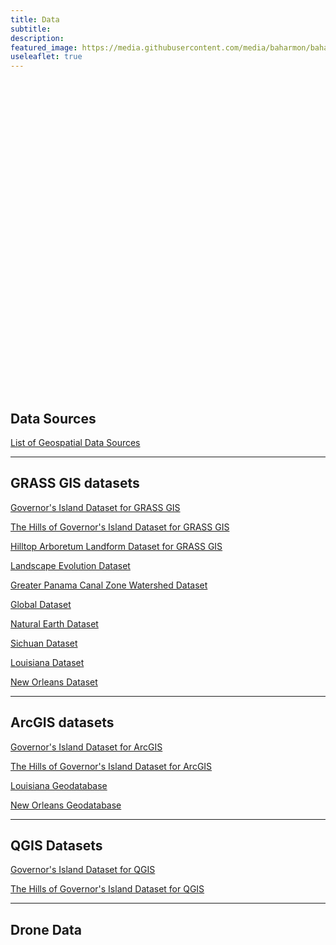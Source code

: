 ```yaml
---
title: Data
subtitle:
description:
featured_image: https://media.githubusercontent.com/media/baharmon/baharmon.github.io/master/images/baharmon-round.png
useleaflet: true
---
```


<style>
#toner-map { height: 500px; }
</style>

<div id="toner-map"></div>

<script
  src="https://code.jquery.com/jquery-3.5.1.min.js"
  integrity="sha256-9/aliU8dGd2tb6OSsuzixeV4y/faTqgFtohetphbbj0="
  crossorigin="anonymous"></script>

<script>

// create map
var mymap = L.map('toner-map').setView([30.411804, -91.180910], 8);
L.tileLayer.provider('Stamen.TonerLite').addTo(mymap);


// create custom markers
var markerIcon = new L.Icon({
  iconUrl: 'https://raw.githubusercontent.com/pointhi/leaflet-color-markers/master/img/marker-icon-2x-black.png',
  shadowUrl: 'https://cdnjs.cloudflare.com/ajax/libs/leaflet/0.7.7/images/marker-shadow.png',
  iconSize: [25, 41],
  iconAnchor: [12, 41],
  popupAnchor: [1, -34],
  shadowSize: [41, 41]
});

// load GeoJSON from an external file
$.getJSON("data/datasets.geojson",function(data){

  // add popups
  function onEachFeature(feature, layer) {
      layer.bindPopup("<b> Dataset: </b>" + feature.properties.dataset + "<br>" + "<b>Location: </b>" + feature.properties.location + "<br>" + "<b>Link: </b>" + "<a href=" + feature.properties.page + ">"+ feature.properties.page +"</a>");
  }   

  // add GeoJSON layer to the map once the file is loaded
  geojson = L.geoJSON(data, {
    pointToLayer: function (feature, latlng) {
			return L.marker(latlng, {icon: markerIcon});
		},
    onEachFeature: onEachFeature
  }).addTo(mymap)
  mymap.fitBounds(geojson.getBounds());
});
</script>

## <i class="ms ms-txt"></i> Data Sources

[List of Geospatial Data Sources](geospatial-data-sources)

---

## <i class="ms ms-grass-gis"></i> GRASS GIS datasets

[Governor's Island Dataset for GRASS GIS](https://zenodo.org/record/5248419/)

[The Hills of Governor's Island Dataset for GRASS GIS](https://zenodo.org/record/5248688/)

[Hilltop Arboretum Landform Dataset for GRASS GIS](http://doi.org/10.5281/zenodo.3749397)

[Landscape Evolution Dataset](https://github.com/baharmon/landscape_evolution_dataset)

[Greater Panama Canal Zone Watershed Dataset](https://osf.io/d5h7s/)

[Global Dataset](https://doi.org/10.5281/zenodo.3359632)

[Natural Earth Dataset](https://doi.org/10.5281/zenodo.3968936)

[Sichuan Dataset](https://doi.org/10.5281/zenodo.3359645)

[Louisiana Dataset](https://doi.org/10.5281/zenodo.3359620)

[New Orleans Dataset](https://doi.org/10.5281/zenodo.3359642)

---

## <i class="ms ms-shp"></i> ArcGIS datasets

[Governor's Island Dataset for ArcGIS](https://zenodo.org/record/5249356)

[The Hills of Governor's Island Dataset for ArcGIS](https://zenodo.org/record/5249790)

[Louisiana Geodatabase](https://doi.org/10.5281/zenodo.3484055)

[New Orleans Geodatabase](https://doi.org/10.5281/zenodo.3484059)

---

## <i class="ms ms-qgis"></i> QGIS Datasets

[Governor's Island Dataset for QGIS](https://zenodo.org/record/5248629)

[The Hills of Governor's Island Dataset for QGIS](https://zenodo.org/record/5249091)

---

## <i class="ms ms-drone-quad-nano"></i> Drone Data

